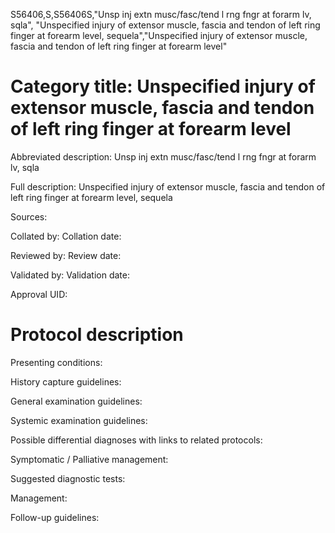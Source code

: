 S56406,S,S56406S,"Unsp inj extn musc/fasc/tend l rng fngr at forarm lv, sqla", "Unspecified injury of extensor muscle, fascia and tendon of left ring finger at forearm level, sequela","Unspecified injury of extensor muscle, fascia and tendon of left ring finger at forearm level"
# Category title: Unspecified injury of extensor muscle, fascia and tendon of left ring finger at forearm level

Abbreviated description: Unsp inj extn musc/fasc/tend l rng fngr at forarm lv, sqla

Full description: Unspecified injury of extensor muscle, fascia and tendon of left ring finger at forearm level, sequela

Sources:

Collated by:
Collation date:

Reviewed by:
Review date:

Validated by:
Validation date:

Approval UID:

# Protocol description

Presenting conditions:

History capture guidelines:

General examination guidelines:

Systemic examination guidelines:

Possible differential diagnoses with links to related protocols:

Symptomatic / Palliative management:

Suggested diagnostic tests:

Management:

Follow-up guidelines:
